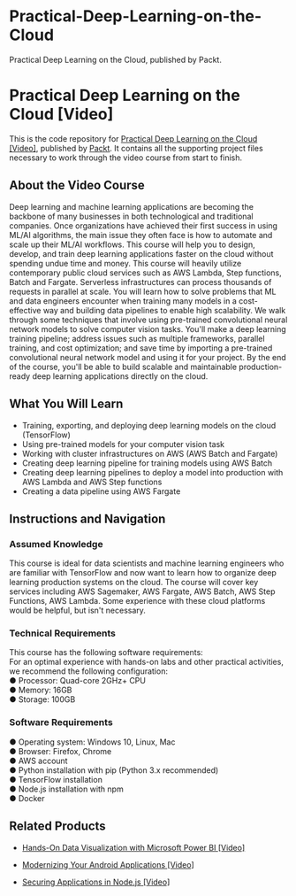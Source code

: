 # Practical-Deep-Learning-on-the-Cloud
Practical Deep Learning on the Cloud, published by Packt.

# Practical Deep Learning on the Cloud [Video]
This is the code repository for [Practical Deep Learning on the Cloud [Video]](https://www.packtpub.com/data/practical-deep-learning-on-the-cloud-video), published by [Packt](https://www.packtpub.com/?utm_source=github). It contains all the supporting project files necessary to work through the video course from start to finish.
## About the Video Course
Deep learning and machine learning applications are becoming the backbone of many businesses in both technological and traditional companies. Once organizations have achieved their first success in using ML/AI algorithms, the main issue they often face is how to automate and scale up their ML/AI workflows. This course will help you to design, develop, and train deep learning applications faster on the cloud without spending undue time and money.
This course will heavily utilize contemporary public cloud services such as AWS Lambda, Step functions, Batch and Fargate. Serverless infrastructures can process thousands of requests in parallel at scale. You will learn how to solve problems that ML and data engineers encounter when training many models in a cost-effective way and building data pipelines to enable high scalability. We walk through some techniques that involve using pre-trained convolutional neural network models to solve computer vision tasks. You'll make a deep learning training pipeline; address issues such as multiple frameworks, parallel training, and cost optimization; and save time by importing a pre-trained convolutional neural network model and using it for your project.
By the end of the course, you'll be able to build scalable and maintainable production-ready deep learning applications directly on the cloud.

<H2>What You Will Learn</H2>
<DIV class=book-info-will-learn-text>
<UL>
<LI> Training, exporting, and deploying deep learning models on the cloud (TensorFlow)
<LI> Using pre-trained models for your computer vision task
<LI> Working with cluster infrastructures on AWS (AWS Batch and Fargate)
<LI> Creating deep learning pipeline for training models using AWS Batch
<LI> Creating deep learning pipelines to deploy a model into production with AWS Lambda and AWS Step functions
<LI> Creating a data pipeline using AWS Fargate
</LI></UL></DIV>

## Instructions and Navigation
### Assumed Knowledge
This course is ideal for data scientists and machine learning engineers who are familiar with TensorFlow and now want to learn how to organize deep learning production systems on the cloud. The course will cover key services including AWS Sagemaker, AWS Fargate, AWS Batch, AWS Step Functions, AWS Lambda. Some experience with these cloud platforms would be helpful, but isn't necessary.

### Technical Requirements
This course has the following software requirements:<br/>
For an optimal experience with hands-on labs and other practical activities, we recommend the following configuration:</br>
●	Processor: Quad-core 2GHz+ CPU </br>
●	Memory: 16GB </br>
●	Storage: 100GB </br>

### Software Requirements </br>
●	Operating system: Windows 10, Linux, Mac </br>
●	Browser: Firefox, Chrome </br>
●	AWS account </br>
●	Python installation with pip (Python 3.x recommended) </br>
●	TensorFlow installation </br>
●	Node.js installation with npm </br>
●	Docker </br>


## Related Products
* [Hands-On Data Visualization with Microsoft Power BI [Video]](https://www.packtpub.com/big-data-and-business-intelligence/hands-data-visualization-microsoft-power-bi-video?utm_source=github&utm_medium=repository&utm_campaign=9781789805185)

* [Modernizing Your Android Applications [Video]](https://www.packtpub.com/application-development/modernizing-your-android-applications-video?utm_source=github&utm_medium=repository&utm_campaign=9781789950502)

* [Securing Applications in Node.js [Video]](https://www.packtpub.com/web-development/securing-applications-nodejs-video?utm_source=github&utm_medium=repository&utm_campaign=9781789136791)

